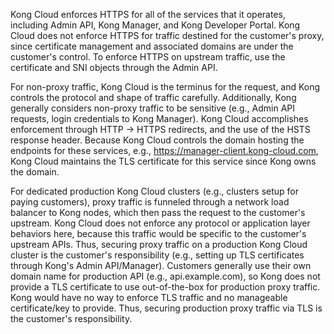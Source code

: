 Kong Cloud enforces HTTPS for all of the services that it operates, including Admin API, Kong Manager, and Kong Developer Portal. Kong Cloud does not enforce HTTPS for traffic destined for the customer's proxy, since certificate management and associated domains are under the customer's control. To enforce HTTPS on upstream traffic, use the certificate and SNI objects through the Admin API.

For non-proxy traffic, Kong Cloud is the terminus for the request, and Kong controls the protocol and shape of traffic carefully. Additionally, Kong generally considers non-proxy traffic to be sensitive (e.g., Admin API requests, login credentials to Kong Manager). Kong Cloud accomplishes enforcement through HTTP → HTTPS redirects, and the use of the HSTS response header. Because Kong Cloud controls the domain hosting the endpoints for these services, e.g., https://manager-client.kong-cloud.com, Kong Cloud maintains the TLS certificate for this service since Kong owns the domain.

For dedicated production Kong Cloud clusters (e.g., clusters setup for paying customers), proxy traffic is funneled through a network load balancer to Kong nodes, which then pass the request to the customer's upstream. Kong Cloud does not enforce any protocol or application layer behaviors here, because this traffic would be specific to the customer's upstream APIs. Thus, securing proxy traffic on a production Kong Cloud cluster is the customer's responsibility (e.g., setting up TLS certificates through Kong's Admin API/Manager). Customers generally use their own domain name for production API (e.g., api.example.com), so Kong does not provide a TLS certificate to use out-of-the-box for production proxy traffic. Kong would have no way to enforce TLS traffic and no manageable certificate/key to provide. Thus, securing production proxy traffic via TLS is the customer's responsibility.
